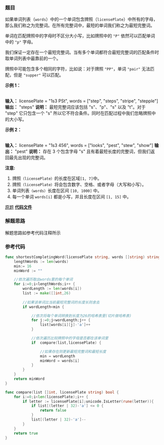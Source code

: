 ### 题目
如果单词列表（`words`）中的一个单词包含牌照（`licensePlate`）中所有的字母，那么我们称之为完整词。在所有完整词中，最短的单词我们称之为最短完整词。

单词在匹配牌照中的字母时不区分大小写，比如牌照中的 `"P"` 依然可以匹配单词中的 `"p"` 字母。

我们保证一定存在一个最短完整词。当有多个单词都符合最短完整词的匹配条件时取单词列表中最靠前的一个。

牌照中可能包含多个相同的字符，比如说：对于牌照 `"PP"`，单词 `"pair"` 无法匹配，但是 `"supper"` 可以匹配。



**示例 1：**


​    
    **输入：** licensePlate = "1s3 PSt", words = ["step", "steps", "stripe", "stepple"]
    **输出：** "steps"
    **说明：** 最短完整词应该包括 "s"、"p"、"s" 以及 "t"。对于 "step" 它只包含一个 "s" 所以它不符合条件。同时在匹配过程中我们忽略牌照中的大小写。



**示例 2：**


​    
    **输入：** licensePlate = "1s3 456", words = ["looks", "pest", "stew", "show"]
    **输出：** "pest"
    **说明：** 存在 3 个包含字母 "s" 且有着最短长度的完整词，但我们返回最先出现的完整词。




**注意:**

  1. 牌照`（licensePlate）`的长度在区域`[1, 7]`中。
  2. 牌照`（licensePlate）`将会包含数字、空格、或者字母（大写和小写）。
  3. 单词列表`（words）`长度在区间 `[10, 1000]` 中。
  4. 每一个单词 `words[i]` 都是小写，并且长度在区间 `[1, 15]` 中。



[原题](https://leetcode-cn.com/problems/shortest-completing-word/)    **[代码文件](https://github.com/LZH139/leetcode_Go/blob/master/src/HashTable/simple/ShortestCompletingWord/ShortestCompletingWord.go)**

### 解题思路

解题思路如参考代码注释所示



### 参考代码

```go
func shortestCompletingWord(licensePlate string, words []string) string {
	lengthWords := len(words)
	min:= 16
	minWord := ""

	//依次遍历取出words里的每个单词
	for i:=0;i<lengthWords;i++ {
		wordLength := len(words[i])
		list := make([]int,26)
		
		//如果该单词比当前最短完整词的长度长则舍去
		if wordLength<min {

			//依次将每个单词转换到长度为26的哈希表里(切片做哈希表)
			for j:=0;j<wordLength;j++ {
				list[words[i][j]-'a']++
			}

			//依次遍历比较牌照中的字母是否都在该单词里
			if  compare(list,licensePlate) {

				//如果存在则更新最短完整词和最短长度
				min = wordLength
				minWord = words[i]
			}
		}
	}
	return minWord
}

func compare(list []int, licensePlate string) bool {
	for i:=0;i<len(licensePlate);i++ {
		if letter := licensePlate[i];unicode.IsLetter(rune(letter)){
			if list[(letter | 32)-'a'] <= 0 {
				return false
			}
			list[(letter | 32)-'a']--
		}
	}
	return true
}

```

